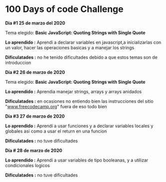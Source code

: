 # 100 Days of code Challenge  
**Dia #1 25 de marzo del 2020** 

Tema elegido: **Basic JavaScript: Quoting Strings with Single Quote**

**Lo aprendido :** Aprendi a declarar variables en javascript,a inicializarlas con un valor, hacer las operaciones basicas y a manejar
los strings 

**Dificulatades :** no he tenido dificultades debido a que estos temas son de introduccion 

**Día #2 26 de marzo de 2020**

Tema elegido: **Basic JavaScript: Quoting Strings with Single Quote**


**Lo aprendido :** Aprendia manejar strings, arrays y arrays anidados


**Dificulatades :** en ocasiones no entiendo bien las instrucciones del sitio "www.freecodecamp.org" fuera de eso todo bien


**Día #3 27 de marzo de 2020**

**Lo aprendido :** Aprendí a usar funciones y a declarar variables locales y globales asi como a usar el return en una funcion 

**Dificulatades :** no tuve dificultades 

**Día # 28 de marzo de 2020**

**Lo aprendido :** Aprendí a usar variables de tipo booleanas, y a utilizar condicionales logicos 

**Dificulatades :** no tuve dificultades 



